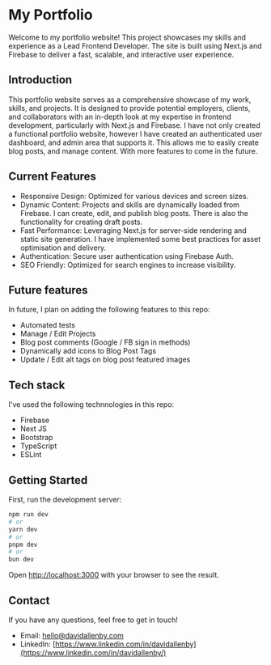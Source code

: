 # My Portfolio

Welcome to my portfolio website! This project showcases my skills and experience as a Lead Frontend Developer. The site is built using Next.js and Firebase to deliver a fast, scalable, and interactive user experience.

## Introduction

This portfolio website serves as a comprehensive showcase of my work, skills, and projects. It is designed to provide potential employers, clients, and collaborators with an in-depth look at my expertise in frontend development, particularly with Next.js and Firebase. I have not only created a functional portfolio website, however I have created an authenticated user dashboard, and admin area that supports it. This allows me to easily create blog posts, and manage content. With more features to come in the future.

## Current Features

 - Responsive Design: Optimized for various devices and screen sizes.
 - Dynamic Content: Projects and skills are dynamically loaded from Firebase. I can create, edit, and publish blog posts. There is also the functionality for creating draft posts.
 - Fast Performance: Leveraging Next.js for server-side rendering and static site generation. I have implemented some best practices for asset optimisation and delivery.
 - Authentication: Secure user authentication using Firebase Auth.
 - SEO Friendly: Optimized for search engines to increase visibility.

## Future features

In future, I plan on adding the following features to this repo:
 - Automated tests
 - Manage / Edit Projects
 - Blog post comments (Google / FB sign in methods)
 - Dynamically add icons to Blog Post Tags
 - Update / Edit alt tags on blog post featured images

## Tech stack

I've used the following technnologies in this repo:
 - Firebase
 - Next JS
 - Bootstrap
 - TypeScript
 - ESLint

## Getting Started

First, run the development server:

```bash
npm run dev
# or
yarn dev
# or
pnpm dev
# or
bun dev
```

Open [http://localhost:3000](http://localhost:3000) with your browser to see the result.

## Contact

If you have any questions, feel free to get in touch!

 - Email: [hello@davidallenby.com](mailto:hello@davidallenby.com)
 - LinkedIn: [https://www.linkedin.com/in/davidallenby](https://www.linkedin.com/in/davidallenby/)